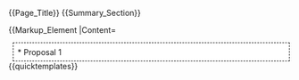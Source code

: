 {{Page_Title}}
{{Summary_Section}}

{{Markup_Element
|Content=

<div style='background: white;border:1px dashed black;padding: 1ex;margin-left:1ex;'>
* Proposal 1
</div>
{{quicktemplates}}
